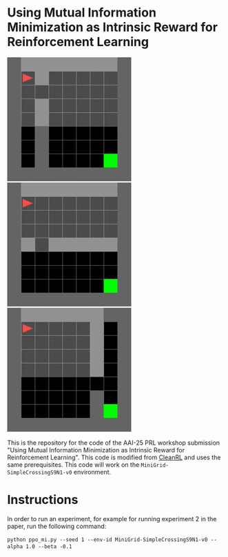 # Using Mutual Information Minimization as Intrinsic Reward for Reinforcement Learning

![](https://github.com/Red-Pheonix/mi_minimization/blob/master/extra/exp1.gif)
![](https://github.com/Red-Pheonix/mi_minimization/blob/master/extra/exp2.gif)
![](https://github.com/Red-Pheonix/mi_minimization/blob/master/extra/exp3.gif)


This is the repository for the code of the AAI-25 PRL workshop submission "Using Mutual Information Minimization as Intrinsic Reward for Reinforcement Learning". This code is modified from [CleanRL](https://github.com/vwxyzjn/cleanrl) and uses the same prerequisites. This code will work on the `MiniGrid-SimpleCrossingS9N1-v0` environment.

# Instructions
In order to run an experiment, for example for running experiment 2 in the paper, run the following command: 


    python ppo_mi.py --seed 1 --env-id MiniGrid-SimpleCrossingS9N1-v0 --alpha 1.0 --beta -0.1

